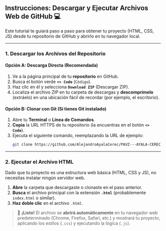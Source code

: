## Instrucciones: Descargar y Ejecutar Archivos Web de GitHub 💻

Este tutorial te guiará paso a paso para obtener tu proyecto (HTML, CSS, JS) desde tu repositorio de GitHub y abrirlo en tu navegador local.

---

### 1. Descargar los Archivos del Repositorio

#### Opción A: Descarga Directa (Recomendada)

1.  Ve a la página principal de tu **repositorio** en GitHub.
2.  Busca el botón verde **`<> Code`** (`Código`).
3.  Haz clic en él y selecciona **`Download ZIP`** (Descargar ZIP).
4.  Localiza el archivo ZIP en tu carpeta de descargas y **descomprímelo** (extráelo) en una ubicación fácil de recordar (por ejemplo, el escritorio).

#### Opción B: Clonar con Git (Si tienes Git instalado)

1.  Abre tu **Terminal** o **Línea de Comandos**.
2.  **Copia** la URL HTTPS de tu repositorio (la encuentras en el botón **`<> Code`**).
3.  Ejecuta el siguiente comando, reemplazando la URL de ejemplo:
    ```bash
    git clone https://github.com/AlejandroAyalaCerec/PAVZ---AYALA-CERECEDO-ALEJANDRO.git
    ```

---

### 2. Ejecutar el Archivo HTML

Dado que tu proyecto es una estructura web básica (HTML, CSS y JS), no necesitas instalar ningún servidor web.

1.  **Abre** la carpeta que descargaste o clonaste en el paso anterior.
2.  **Busca** el archivo principal con la extensión **`.html`** (probablemente `index.html` o similar).
3.  **Haz doble clic** en el archivo `.html`.


> 🎉 **¡Listo!** El archivo se **abrirá automáticamente** en tu navegador web predeterminado (Chrome, Firefox, Safari, etc.) y mostrará tu proyecto, aplicando los estilos (`.css`) y ejecutando la lógica (`.js`).


